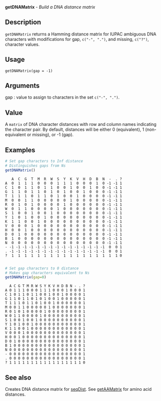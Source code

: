 





**getDNAMatrix** - *Build a DNA distance matrix*

Description
--------------------

`getDNAMatrix` returns a Hamming distance matrix for IUPAC ambiguous
DNA characters with modifications for gap, `c("-", ".")`, and missing, 
`c("?")`, character values.


Usage
--------------------
```
getDNAMatrix(gap = -1)
```

Arguments
-------------------

gap
:   value to assign to characters in the set `c("-", ".")`.




Value
-------------------

A `matrix` of DNA character distances with row and column names 
indicating the character pair. By default, distances will be either 0 
(equivalent), 1 (non-equivalent or missing), or -1 (gap).



Examples
-------------------

```R
# Set gap characters to Inf distance
# Distinguishes gaps from Ns
getDNAMatrix()

```


```
   A  C  G  T  M  R  W  S  Y  K  V  H  D  B  N  -  . ?
A  0  1  1  1  0  0  0  1  1  1  0  0  0  1  0 -1 -1 1
C  1  0  1  1  0  1  1  0  0  1  0  0  1  0  0 -1 -1 1
G  1  1  0  1  1  0  1  0  1  0  0  1  0  0  0 -1 -1 1
T  1  1  1  0  1  1  0  1  0  0  1  0  0  0  0 -1 -1 1
M  0  0  1  1  0  0  0  0  0  1  0  0  0  0  0 -1 -1 1
R  0  1  0  1  0  0  0  0  1  0  0  0  0  0  0 -1 -1 1
W  0  1  1  0  0  0  0  1  0  0  0  0  0  0  0 -1 -1 1
S  1  0  0  1  0  0  1  0  0  0  0  0  0  0  0 -1 -1 1
Y  1  0  1  0  0  1  0  0  0  0  0  0  0  0  0 -1 -1 1
K  1  1  0  0  1  0  0  0  0  0  0  0  0  0  0 -1 -1 1
V  0  0  0  1  0  0  0  0  0  0  0  0  0  0  0 -1 -1 1
H  0  0  1  0  0  0  0  0  0  0  0  0  0  0  0 -1 -1 1
D  0  1  0  0  0  0  0  0  0  0  0  0  0  0  0 -1 -1 1
B  1  0  0  0  0  0  0  0  0  0  0  0  0  0  0 -1 -1 1
N  0  0  0  0  0  0  0  0  0  0  0  0  0  0  0 -1 -1 1
- -1 -1 -1 -1 -1 -1 -1 -1 -1 -1 -1 -1 -1 -1 -1  0  0 1
. -1 -1 -1 -1 -1 -1 -1 -1 -1 -1 -1 -1 -1 -1 -1  0  0 1
?  1  1  1  1  1  1  1  1  1  1  1  1  1  1  1  1  1 0

```


```R

# Set gap characters to 0 distance
# Makes gap characters equivalent to Ns
getDNAMatrix(gap=0)
```


```
  A C G T M R W S Y K V H D B N - . ?
A 0 1 1 1 0 0 0 1 1 1 0 0 0 1 0 0 0 1
C 1 0 1 1 0 1 1 0 0 1 0 0 1 0 0 0 0 1
G 1 1 0 1 1 0 1 0 1 0 0 1 0 0 0 0 0 1
T 1 1 1 0 1 1 0 1 0 0 1 0 0 0 0 0 0 1
M 0 0 1 1 0 0 0 0 0 1 0 0 0 0 0 0 0 1
R 0 1 0 1 0 0 0 0 1 0 0 0 0 0 0 0 0 1
W 0 1 1 0 0 0 0 1 0 0 0 0 0 0 0 0 0 1
S 1 0 0 1 0 0 1 0 0 0 0 0 0 0 0 0 0 1
Y 1 0 1 0 0 1 0 0 0 0 0 0 0 0 0 0 0 1
K 1 1 0 0 1 0 0 0 0 0 0 0 0 0 0 0 0 1
V 0 0 0 1 0 0 0 0 0 0 0 0 0 0 0 0 0 1
H 0 0 1 0 0 0 0 0 0 0 0 0 0 0 0 0 0 1
D 0 1 0 0 0 0 0 0 0 0 0 0 0 0 0 0 0 1
B 1 0 0 0 0 0 0 0 0 0 0 0 0 0 0 0 0 1
N 0 0 0 0 0 0 0 0 0 0 0 0 0 0 0 0 0 1
- 0 0 0 0 0 0 0 0 0 0 0 0 0 0 0 0 0 1
. 0 0 0 0 0 0 0 0 0 0 0 0 0 0 0 0 0 1
? 1 1 1 1 1 1 1 1 1 1 1 1 1 1 1 1 1 0

```



See also
-------------------

Creates DNA distance matrix for [seqDist](seqDist.md).
See [getAAMatrix](getAAMatrix.md) for amino acid distances.



